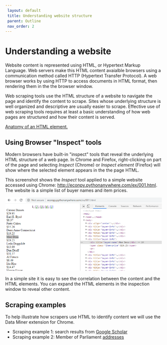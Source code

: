 ```yaml
---
 layout: default
 title: Understanding website structure
 parent: Outline
 nav_order: 2
---
```

# Understanding a website

Website content is represented using HTML, or Hypertext Markup Language. Web servers make this HTML content avaialble browsers using a communication method called HTTP (Hypertext Transfer Protocol).  A web browser works by using HTTP to access documents in HTML format, then rendering them in the the browser window.

Web scraping tools use the HTML structure of a website to navigate the page and identify the content to scrape. Sites whose underlying structure is well organized and descriptive are usually easier to scrape. Effective use of web scraping tools requires at least a basic understanding of how web pages are structured and how their content is served.

<a href="https://developer.mozilla.org/en-US/docs/Learn/Getting_started_with_the_web/HTML_basics">Anatomy of an HTML element.</a>

## Using Browser "Inspect" tools

Modern browsers have built-in "inspect" tools that reveal the underlying HTML structure of a web page. In Chrome and Firefox, right-clicking on part of the page and selecting *Inspect* (Chrome) or *Inspect element* (Firefox) will show where the selected element appears in the the page HTML.

This screenshot shows the *Inspect* tool applied to a simple website accessed using Chrome: http://econpy.pythonanywhere.com/ex/001.html.  The website is a simple list of buyer names and item prices.

![Inspect tool example](media/inspect_tool.png)

In a simple site it is easy to see the correlation between the content and the HTML elements. You can expand the HTML elements in the inspection window to reveal other content.

## Scraping examples

To help illustrate how scrapers use HTML to identify content we will use the Data Miner extension for Chrome.

- Scraping example 1: search results from [Google Scholar](https://scholar.google.com)
- Scraping example 2: Member of Parliament [addresses](https://www.ourcommons.ca/Members/en/search)

